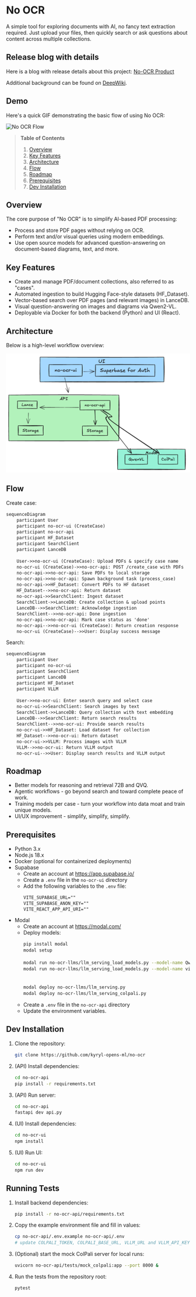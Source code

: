 # No OCR

A simple tool for exploring documents with AI, no fancy text extraction required. Just upload your files, then quickly search or ask questions about content across multiple collections.

## Release blog with details 

Here is a blog with release details about this project: [No-OCR Product](https://kyrylai.com/2025/01/10/no-ocr-product/)

Additional background can be found on [DeepWiki](https://deepwiki.com/kyryl-opens-ml/no-ocr).

## Demo

Here's a quick GIF demonstrating the basic flow of using No OCR:

![No OCR Flow](./docs/flow.gif)

> **Table of Contents**
> 1. [Overview](#overview)  
> 2. [Key Features](#key-features)  
> 3. [Architecture](#architecture)  
> 4. [Flow](#flow)  
> 5. [Roadmap](#roadmap)  
> 6. [Prerequisites](#prerequisites)  
> 7. [Dev Installation](#dev-installation)  

## Overview

The core purpose of "No OCR" is to simplify AI-based PDF processing:
- Process and store PDF pages without relying on OCR.  
- Perform text and/or visual queries using modern embeddings.  
- Use open source models for advanced question-answering on document-based diagrams, text, and more.

## Key Features

- Create and manage PDF/document collections, also referred to as "cases".  
- Automated ingestion to build Hugging Face-style datasets (HF_Dataset).  
- Vector-based search over PDF pages (and relevant images) in LanceDB.  
- Visual question-answering on images and diagrams via Qwen2-VL.  
- Deployable via Docker for both the backend (Python) and UI (React).

## Architecture

Below is a high-level workflow overview:

![Architecture](./docs/architecture.png)

## Flow

Create case:

```mermaid
sequenceDiagram
    participant User
    participant no-ocr-ui (CreateCase)
    participant no-ocr-api
    participant HF_Dataset
    participant SearchClient
    participant LanceDB

    User->>no-ocr-ui (CreateCase): Upload PDFs & specify case name
    no-ocr-ui (CreateCase)->>no-ocr-api: POST /create_case with PDFs
    no-ocr-api->>no-ocr-api: Save PDFs to local storage
    no-ocr-api->>no-ocr-api: Spawn background task (process_case)
    no-ocr-api->>HF_Dataset: Convert PDFs to HF dataset
    HF_Dataset-->>no-ocr-api: Return dataset
    no-ocr-api->>SearchClient: Ingest dataset
    SearchClient->>LanceDB: Create collection & upload points
    LanceDB-->>SearchClient: Acknowledge ingestion
    SearchClient-->>no-ocr-api: Done ingestion
    no-ocr-api->>no-ocr-api: Mark case status as 'done'
    no-ocr-api-->>no-ocr-ui (CreateCase): Return creation response
    no-ocr-ui (CreateCase)-->>User: Display success message
```

Search:

```mermaid
sequenceDiagram
    participant User
    participant no-ocr-ui
    participant SearchClient
    participant LanceDB
    participant HF_Dataset
    participant VLLM

    User->>no-ocr-ui: Enter search query and select case
    no-ocr-ui->>SearchClient: Search images by text
    SearchClient->>LanceDB: Query collection with text embedding
    LanceDB-->>SearchClient: Return search results
    SearchClient-->>no-ocr-ui: Provide search results
    no-ocr-ui->>HF_Dataset: Load dataset for collection
    HF_Dataset-->>no-ocr-ui: Return dataset
    no-ocr-ui->>VLLM: Process images with VLLM
    VLLM-->>no-ocr-ui: Return VLLM output
    no-ocr-ui-->>User: Display search results and VLLM output
```

## Roadmap 

- Better models for reasoning and retrieval 72B and QVQ.
- Agentic workflows - go beyond search and toward complete peace of work.
- Training models per case - turn your workflow into data moat and train unique models.
- UI/UX improvement - simplify, simplify, simplify.


## Prerequisites
- Python 3.x
- Node.js 18.x
- Docker (optional for containerized deployments)
- Supabase 
  - Create an account at https://app.supabase.io/
  - Create a `.env` file in the `no-ocr-ui` directory
  - Add the following variables to the `.env` file:
    ```
    VITE_SUPABASE_URL=""
    VITE_SUPABASE_ANON_KEY=""
    VITE_REACT_APP_API_URI=""
    ```
- Modal 
  - Create an account at https://modal.com/
  - Deploy models:
    ```bash
    pip install modal
    modal setup

    modal run no-ocr-llms/llm_serving_load_models.py --model-name Qwen/Qwen2-VL-7B-Instruct --model-revision 51c47430f97dd7c74aa1fa6825e68a813478097f
    modal run no-ocr-llms/llm_serving_load_models.py --model-name vidore/colqwen2-v1.0-merged --model-revision 364a4f5df97231e233e15cbbaf0b9dbe352ba92c


    modal deploy no-ocr-llms/llm_serving.py
    modal deploy no-ocr-llms/llm_serving_colpali.py
    ```
  - Create a `.env` file in the `no-ocr-api` directory
  - Update the environment variables.

## Dev Installation

1. Clone the repository:
   ```bash
   git clone https://github.com/kyryl-opens-ml/no-ocr
   ```

2. (API) Install dependencies:
   ```bash
   cd no-ocr-api
   pip install -r requirements.txt
   ```

2. (API) Run server:
   ```bash
   cd no-ocr-api
   fastapi dev api.py
   ```

4. (UI) Install dependencies:
   ```bash
   cd no-ocr-ui
   npm install
   ```
4. (UI) Run UI:
   ```bash
   cd no-ocr-ui
   npm run dev
   ```

## Running Tests

1. Install backend dependencies:
   ```bash
   pip install -r no-ocr-api/requirements.txt
   ```
2. Copy the example environment file and fill in values:
   ```bash
   cp no-ocr-api/.env.example no-ocr-api/.env
   # update COLPALI_TOKEN, COLPALI_BASE_URL, VLLM_URL and VLLM_API_KEY
   ```
3. (Optional) start the mock ColPali server for local runs:
   ```bash
   uvicorn no-ocr-api/tests/mock_colpali:app --port 8000 &
   ```
4. Run the tests from the repository root:
   ```bash
   pytest
   ```

